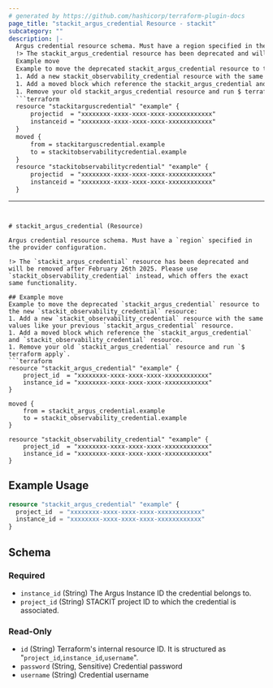 ```yaml
---
# generated by https://github.com/hashicorp/terraform-plugin-docs
page_title: "stackit_argus_credential Resource - stackit"
subcategory: ""
description: |-
  Argus credential resource schema. Must have a region specified in the provider configuration.
  !> The stackit_argus_credential resource has been deprecated and will be removed after February 26th 2025. Please use stackit_observability_credential instead, which offers the exact same functionality.
  Example move
  Example to move the deprecated stackit_argus_credential resource to the new stackit_observability_credential resource:
  1. Add a new stackit_observability_credential resource with the same values like your previous stackit_argus_credential resource.
  1. Add a moved block which reference the stackit_argus_credential and stackit_observability_credential resource.
  1. Remove your old stackit_argus_credential resource and run $ terraform apply.
  ```terraform
  resource "stackitarguscredential" "example" {
      projectid  = "xxxxxxxx-xxxx-xxxx-xxxx-xxxxxxxxxxxx"
      instanceid = "xxxxxxxx-xxxx-xxxx-xxxx-xxxxxxxxxxxx"
  }
  moved {
      from = stackitarguscredential.example
      to = stackitobservabilitycredential.example
  }
  resource "stackitobservabilitycredential" "example" {
      projectid  = "xxxxxxxx-xxxx-xxxx-xxxx-xxxxxxxxxxxx"
      instanceid = "xxxxxxxx-xxxx-xxxx-xxxx-xxxxxxxxxxxx"
  }
  ```
---
```


# stackit_argus_credential (Resource)

Argus credential resource schema. Must have a `region` specified in the provider configuration.

!> The `stackit_argus_credential` resource has been deprecated and will be removed after February 26th 2025. Please use `stackit_observability_credential` instead, which offers the exact same functionality.

## Example move
Example to move the deprecated `stackit_argus_credential` resource to the new `stackit_observability_credential` resource:
1. Add a new `stackit_observability_credential` resource with the same values like your previous `stackit_argus_credential` resource.
1. Add a moved block which reference the `stackit_argus_credential` and `stackit_observability_credential` resource.
1. Remove your old `stackit_argus_credential` resource and run `$ terraform apply`.
```terraform
resource "stackit_argus_credential" "example" {
	project_id  = "xxxxxxxx-xxxx-xxxx-xxxx-xxxxxxxxxxxx"
	instance_id = "xxxxxxxx-xxxx-xxxx-xxxx-xxxxxxxxxxxx"
}

moved {
	from = stackit_argus_credential.example
	to = stackit_observability_credential.example
}

resource "stackit_observability_credential" "example" {
	project_id  = "xxxxxxxx-xxxx-xxxx-xxxx-xxxxxxxxxxxx"
	instance_id = "xxxxxxxx-xxxx-xxxx-xxxx-xxxxxxxxxxxx"
}
```

## Example Usage

```terraform
resource "stackit_argus_credential" "example" {
  project_id  = "xxxxxxxx-xxxx-xxxx-xxxx-xxxxxxxxxxxx"
  instance_id = "xxxxxxxx-xxxx-xxxx-xxxx-xxxxxxxxxxxx"
}
```

<!-- schema generated by tfplugindocs -->
## Schema

### Required

- `instance_id` (String) The Argus Instance ID the credential belongs to.
- `project_id` (String) STACKIT project ID to which the credential is associated.

### Read-Only

- `id` (String) Terraform's internal resource ID. It is structured as "`project_id`,`instance_id`,`username`".
- `password` (String, Sensitive) Credential password
- `username` (String) Credential username
